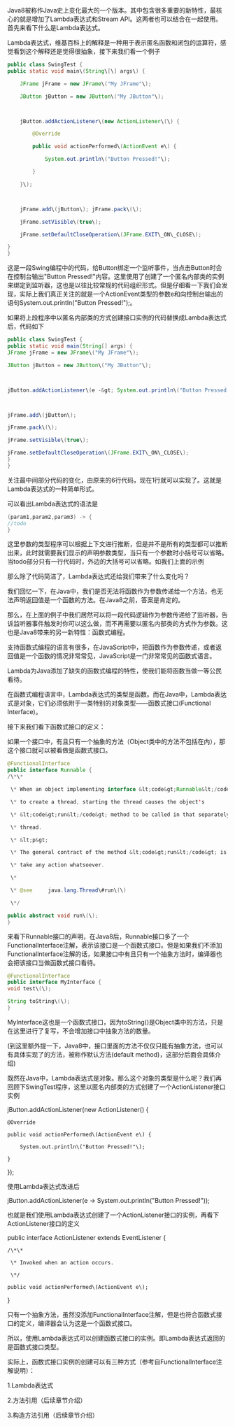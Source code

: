 Java8被称作Java史上变化最大的一个版本。其中包含很多重要的新特性，最核心的就是增加了Lambda表达式和Stream API。这两者也可以结合在一起使用。首先来看下什么是Lambda表达式。

Lambda表达式，维基百科上的解释是一种用于表示匿名函数和闭包的运算符，感觉看到这个解释还是觉得很抽象，接下来我们看一个例子

```java
public class SwingTest {
public static void main\(String\[\] args\) {

    JFrame jFrame = new JFrame\("My JFrame"\);

    JButton jButton = new JButton\("My JButton"\);



    jButton.addActionListener\(new ActionListener\(\) {

        @Override

        public void actionPerformed\(ActionEvent e\) {                

            System.out.println\("Button Pressed!"\);

        } 

    }\); 



    jFrame.add\(jButton\); jFrame.pack\(\); 

    jFrame.setVisible\(true\); 

    jFrame.setDefaultCloseOperation\(JFrame.EXIT\_ON\_CLOSE\); 

}
}
```

这是一段Swing编程中的代码，给Button绑定一个监听事件，当点击Button时会在控制台输出"Button Pressed!"内容。这里使用了创建了一个匿名内部类的实例来绑定到监听器，这也是以往比较常规的代码组织形式。但是仔细看一下我们会发现，实际上我们真正关注的就是一个ActionEvent类型的参数e和向控制台输出的语句System.out.println\("Button Pressed!"\);。

如果将上段程序中以匿名内部类的方式创建接口实例的代码替换成Lambda表达式后，代码如下

```java
public class SwingTest {
public static void main(String[] args) {
JFrame jFrame = new JFrame\("My JFrame"\);

JButton jButton = new JButton\("My JButton"\);



jButton.addActionListener\(e -&gt; System.out.println\("Button Pressed!"\)\);



jFrame.add\(jButton\);

jFrame.pack\(\);

jFrame.setVisible\(true\);

jFrame.setDefaultCloseOperation\(JFrame.EXIT\_ON\_CLOSE\);
}
}
```

关注最中间部分代码的变化，由原来的6行代码，现在1行就可以实现了。这就是Lambda表达式的一种简单形式。

可以看出Lambda表达式的语法是

```java
(param1,param2,param3) -> {
//todo
}
```

这里参数的类型程序可以根据上下文进行推断，但是并不是所有的类型都可以推断出来，此时就需要我们显示的声明参数类型，当只有一个参数时小括号可以省略。当todo部分只有一行代码时，外边的大括号可以省略。如我们上面的示例

那么除了代码简洁了，Lambda表达式还给我们带来了什么变化吗？

我们回忆一下，在Java中，我们是否无法将函数作为参数传递给一个方法，也无法声明返回值是一个函数的方法。在Java8之前，答案是肯定的。

那么，在上面的例子中我们居然可以将一段代码逻辑作为参数传递给了监听器，告诉监听器事件触发时你可以这么做，而不再需要以匿名内部类的方式作为参数。这也是Java8带来的另一新特性：函数式编程。

支持函数式编程的语言有很多，在JavaScript中，把函数作为参数传递，或者返回值是一个函数的情况非常常见，JavaScript是一门非常常见的函数式语言。

Lambda为Java添加了缺失的函数式编程的特性，使我们能将函数当做一等公民看待。

在函数式编程语言中，Lambda表达式的类型是函数。而在Java中，Lambda表达式是对象，它们必须依附于一类特别的对象类型——函数式接口\(Functional Interface\)。

接下来我们看下函数式接口的定义：

如果一个接口中，有且只有一个抽象的方法（Object类中的方法不包括在内），那这个接口就可以被看做是函数式接口。

```java
@FunctionalInterface
public interface Runnable {
/\*\*

 \* When an object implementing interface &lt;code&gt;Runnable&lt;/code&gt; is used

 \* to create a thread, starting the thread causes the object's

 \* &lt;code&gt;run&lt;/code&gt; method to be called in that separately executing

 \* thread.

 \* &lt;p&gt;

 \* The general contract of the method &lt;code&gt;run&lt;/code&gt; is that it may

 \* take any action whatsoever.

 \*

 \* @see     java.lang.Thread\#run\(\)

 \*/

public abstract void run\(\);
}
```

来看下Runnable接口的声明，在Java8后，Runnable接口多了一个FunctionalInterface注解，表示该接口是一个函数式接口。但是如果我们不添加FunctionalInterface注解的话，如果接口中有且只有一个抽象方法时，编译器也会把该接口当做函数式接口看待。

```java
@FunctionalInterface
public interface MyInterface {
void test\(\);

String toString\(\);
}
```

MyInterface这也是一个函数式接口，因为toString\(\)是Object类中的方法，只是在这里进行了复写，不会增加接口中抽象方法的数量。

\(到这里额外提一下，Java8中，接口里面的方法不仅仅只能有抽象方法，也可以有具体实现了的方法，被称作默认方法\(default method\)，这部分后面会具体介绍\)

既然在Java中，Lambda表达式是对象。那么这个对象的类型是什么呢？我们再回顾下SwingTest程序，这里以匿名内部类的方式创建了一个ActionListener接口实例

jButton.addActionListener\(new ActionListener\(\) {

```
@Override

public void actionPerformed\(ActionEvent e\) {                

    System.out.println\("Button Pressed!"\);

}
```

}\);

使用Lambda表达式改进后

jButton.addActionListener\(e -&gt; System.out.println\("Button Pressed!"\)\);

也就是我们使用Lambda表达式创建了一个ActionListener接口的实例，再看下ActionListener接口的定义

public interface ActionListener extends EventListener {

```
/\*\*

 \* Invoked when an action occurs.

 \*/

public void actionPerformed\(ActionEvent e\);
```

}

只有一个抽象方法，虽然没添加FunctionalInterface注解，但是也符合函数式接口的定义，编译器会认为这是一个函数式接口。

所以，使用Lambda表达式可以创建函数式接口的实例。即Lambda表达式返回的是函数式接口类型。

实际上，函数式接口实例的创建可以有三种方式（参考自FunctionalInterface注解说明）：

1.Lambda表达式

2.方法引用（后续章节介绍）

3.构造方法引用（后续章节介绍）

